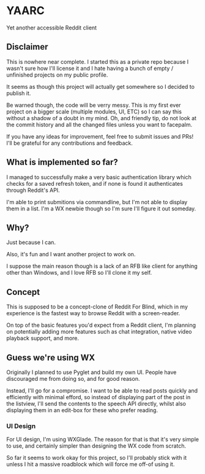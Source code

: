 # YAARC

Yet another accessible Reddit client

## Disclaimer

This is nowhere near complete. I started this as a private repo because I wasn't sure how I'll license it and I hate having a bunch of empty / unfinished projects on my public profile.

It seems as though this project will actually get somewhere so I decided to publish it.

Be warned though, the code will be verry messy. This is my first ever project on a bigger scale (multiple modules, UI, ETC) so I can say this without a shadow of a doubt in my mind. Oh, and friendly tip, do not look at the commit history and all the changed files unless you want to facepalm.

If you have any ideas for improvement, feel free to submit issues and PRs! I'll be grateful for any contributions and feedback.

## What is implemented so far?

I managed to successfully make a very basic authentication library which checks for a saved refresh token, and if none is found it authenticates through Reddit's API.

I'm able to print submitions via commandline, but I'm not able to display them in a list. I'm a WX newbie though so I'm sure I'll figure it out someday.

## Why?

Just because I can.

Also, it's fun and I want another project to work on.

I suppose the main reason though is a lack of an RFB like client for anything other than Windows, and I love RFB so I'll clone it my self.

## Concept

This is supposed to be a concept-clone of Reddit For Blind, which in my experience is the fastest way to browse Reddit with a screen-reader.

On top of the basic features you'd expect from a Reddit client, I'm planning on potentially adding more features such as chat integration, native video playback support, and more.

## Guess we're using WX

Originally I planned to use Pyglet and build my own UI. People have discouraged me from doing so, and for good reason.

Instead, I'll go for a compromise. I want to be able to read posts quickly and efficiently with minimal efford, so instead of displaying part of the post in the listview, I'll send the contents to the speech API directly, whilst also displaying them in an edit-box for these who prefer reading.

### UI Design

For UI design, I'm using WXGlade. The reason for that is that it's very simple to use, and certainly simpler than designing the WX code from scratch.

So far it seems to work okay for this project, so I'll probably stick with it unless I hit a massive roadblock which will force me off-of using it.
